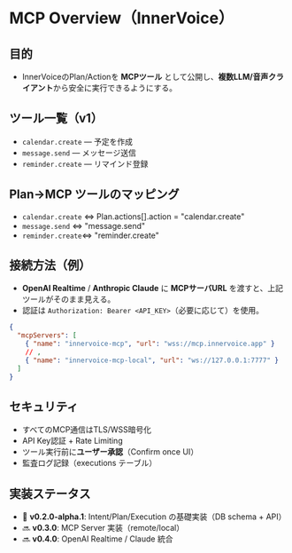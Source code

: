 # MCP Overview（InnerVoice）

## 目的
- InnerVoiceのPlan/Actionを **MCPツール** として公開し、**複数LLM/音声クライアント**から安全に実行できるようにする。

## ツール一覧（v1）
- `calendar.create` — 予定を作成
- `message.send` — メッセージ送信
- `reminder.create` — リマインド登録

## Plan→MCP ツールのマッピング
- `calendar.create` ⇔ Plan.actions[].action = "calendar.create"
- `message.send`   ⇔ "message.send"
- `reminder.create`⇔ "reminder.create"

## 接続方法（例）
- **OpenAI Realtime** / **Anthropic Claude** に **MCPサーバURL** を渡すと、上記ツールがそのまま見える。
- 認証は `Authorization: Bearer <API_KEY>`（必要に応じて）を使用。

```json
{
  "mcpServers": [
    { "name": "innervoice-mcp", "url": "wss://mcp.innervoice.app" }
    // ,
    { "name": "innervoice-mcp-local", "url": "ws://127.0.0.1:7777" }
  ]
}
```

## セキュリティ
- すべてのMCP通信はTLS/WSS暗号化
- API Key認証 + Rate Limiting
- ツール実行前に**ユーザー承認**（Confirm once UI）
- 監査ログ記録（executions テーブル）

## 実装ステータス
- 🚧 **v0.2.0-alpha.1**: Intent/Plan/Execution の基礎実装（DB schema + API）
- 🔜 **v0.3.0**: MCP Server 実装（remote/local）
- 🔜 **v0.4.0**: OpenAI Realtime / Claude 統合
